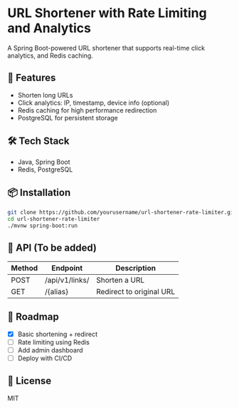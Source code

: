 # URL Shortener with Rate Limiting and Analytics

A Spring Boot-powered URL shortener that supports real-time click analytics, and Redis caching.

## 🚀 Features

- Shorten long URLs
- Click analytics: IP, timestamp, device info (optional)
- Redis caching for high performance redirection
- PostgreSQL for persistent storage


## 🛠️ Tech Stack

- Java, Spring Boot
- Redis, PostgreSQL

## 📦 Installation

```bash
git clone https://github.com/yourusername/url-shortener-rate-limiter.git
cd url-shortener-rate-limiter
./mvnw spring-boot:run
```

## 📖 API (To be added)

| Method | Endpoint | Description |
|--------|----------|-------------|
| POST   | /api/v1/links/ | Shorten a URL |
| GET    | /{alias}       | Redirect to original URL |

## 🧪 Roadmap

- [x] Basic shortening + redirect
- [ ] Rate limiting using Redis
- [ ] Add admin dashboard
- [ ] Deploy with CI/CD

## 📄 License

MIT
